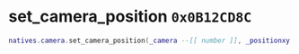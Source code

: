 # set_camera_position `0x0B12CD8C`

```lua
natives.camera.set_camera_position(_camera --[[ number ]], _positionxy --[[ number ]], _positionz --[[ number ]])
```
